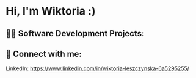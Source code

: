 <h1>Hi, I'm Wiktoria :) <br/>

<h2>👨‍💻 Software Development Projects:</h2>

<h2> 🤳 Connect with me:</h2>

LinkedIn: https://www.linkedin.com/in/wiktoria-leszczynska-6a5295255/


